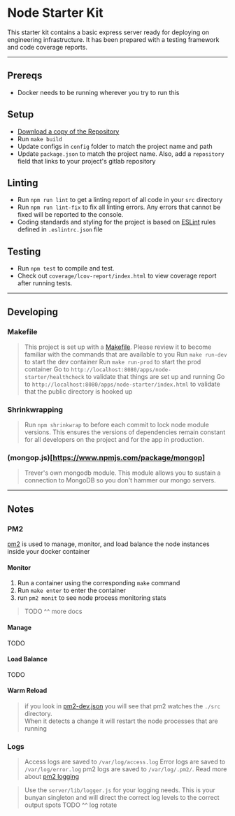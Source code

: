 # Node Starter Kit

This starter kit contains a basic express server ready for deploying on engineering infrastructure.  It has been prepared with a testing framework and code coverage reports.

***

## Prereqs
- Docker needs to be running wherever you try to run this

## Setup
- [Download a copy of the Repository](https://gitlab-app.eng.qops.net/profserv/node-starter/repository/archive.zip?ref=master)
- Run `make build`
- Update configs in `config` folder to match the project name and path
- Update `package.json` to match the project name. Also, add a `repository` field that links to your project's gitlab repository

## Linting
- Run `npm run lint` to get a linting report of all code in your `src` directory
- Run `npm run lint-fix` to fix all linting errors. Any errors that cannot be fixed will be reported to the console.
- Coding standards and styling for the project is based on [ESLint](http://eslint.org/docs/rules/) rules defined in `.eslintrc.json` file

## Testing
- Run `npm test` to compile and test.
- Check out `coverage/lcov-report/index.html` to view coverage report after running tests.

***

## Developing

### Makefile

> This project is set up with a [Makefile](Makefile). Please review it to become familiar with the commands that are available to you
> Run `make run-dev` to start the dev container
> Run `make run-prod` to start the prod container
> Go to `http://localhost:8080/apps/node-starter/healthcheck` to validate that things are set up and running
> Go to `http://localhost:8080/apps/node-starter/index.html` to validate that the public directory is hooked up

### Shrinkwrapping

> Run `npm shrinkwrap` to before each commit to lock node module versions.
> This ensures the versions of dependencies remain constant for all developers on the project and for the app in production.

### (mongop.js)[https://www.npmjs.com/package/mongop]

> Trever's own mongodb module. This module allows you to sustain a connection to MongoDB so you don't hammer our mongo servers.

***

## Notes

### PM2
[pm2](http://pm2.keymetrics.io/) is used to manage, monitor, and load balance the node instances inside your docker container

#### Monitor
1) Run a container using the corresponding `make` command
2) Run `make enter` to enter the container
3) run `pm2 monit` to see node process monitoring stats
> TODO ^^ more docs

#### Manage
TODO

#### Load Balance
TODO

#### Warm Reload
> if you look in [pm2-dev.json](pm2-dev.json) you will see that pm2 watches the `./src` directory.  
> When it detects a change it will restart the node processes that are running

### Logs

> Access logs are saved to `/var/log/access.log`
> Error logs are saved to `/var/log/error.log`
> pm2 logs are saved to `/var/log/.pm2/`. Read more about [pm2 logging](http://pm2.keymetrics.io/docs/usage/log-management/)

> Use the `server/lib/logger.js` for your logging needs. This is your bunyan singleton and will direct the correct log levels to the correct output spots
> TODO ^^ log rotate
